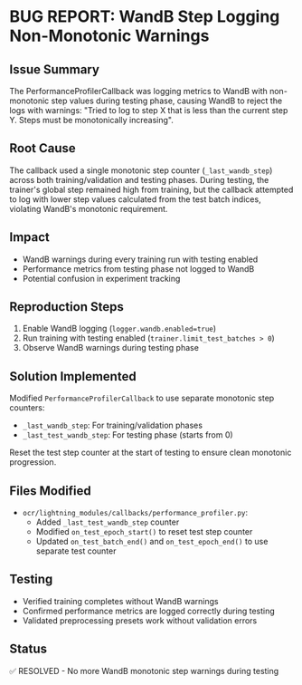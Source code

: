 # BUG REPORT: WandB Step Logging Non-Monotonic Warnings

## Issue Summary
The PerformanceProfilerCallback was logging metrics to WandB with non-monotonic step values during testing phase, causing WandB to reject the logs with warnings: "Tried to log to step X that is less than the current step Y. Steps must be monotonically increasing".

## Root Cause
The callback used a single monotonic step counter (`_last_wandb_step`) across both training/validation and testing phases. During testing, the trainer's global step remained high from training, but the callback attempted to log with lower step values calculated from the test batch indices, violating WandB's monotonic requirement.

## Impact
- WandB warnings during every training run with testing enabled
- Performance metrics from testing phase not logged to WandB
- Potential confusion in experiment tracking

## Reproduction Steps
1. Enable WandB logging (`logger.wandb.enabled=true`)
2. Run training with testing enabled (`trainer.limit_test_batches > 0`)
3. Observe WandB warnings during testing phase

## Solution Implemented
Modified `PerformanceProfilerCallback` to use separate monotonic step counters:
- `_last_wandb_step`: For training/validation phases
- `_last_test_wandb_step`: For testing phase (starts from 0)

Reset the test step counter at the start of testing to ensure clean monotonic progression.

## Files Modified
- `ocr/lightning_modules/callbacks/performance_profiler.py`:
  - Added `_last_test_wandb_step` counter
  - Modified `on_test_epoch_start()` to reset test step counter
  - Updated `on_test_batch_end()` and `on_test_epoch_end()` to use separate test counter

## Testing
- Verified training completes without WandB warnings
- Confirmed performance metrics are logged correctly during testing
- Validated preprocessing presets work without validation errors

## Status
✅ RESOLVED - No more WandB monotonic step warnings during testing
